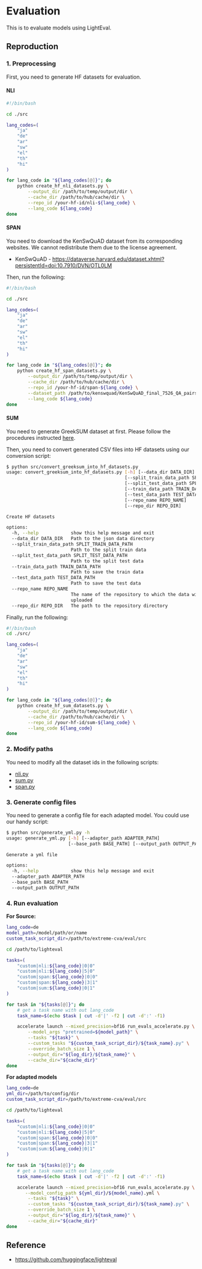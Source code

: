 Evaluation
===

This is to evaluate models using LightEval.

## Reproduction
### 1. Preprocessing
First, you need to generate HF datasets for evaluation.

#### NLI
```bash
#!/bin/bash

cd ./src

lang_codes=(
    "ja"
    "de"
    "ar"
    "sw"
    "el"
    "th"
    "hi"
)

for lang_code in "${lang_codes[@]}"; do
    python create_hf_nli_datasets.py \
        --output_dir /path/to/temp/output/dir \
        --cache_dir /path/to/hub/cache/dir \
        --repo_id /your-hf-id/nli-${lang_code} \
        --lang_code ${lang_code}
done
```

#### SPAN
You need to download the KenSwQuAD dataset from its corresponding websites. We cannot redistribute them due to the license agreement.  
* KenSwQuAD - https://dataverse.harvard.edu/dataset.xhtml?persistentId=doi:10.7910/DVN/OTL0LM

Then, run the following:
```bash
#!/bin/bash

cd ./src

lang_codes=(
    "ja"
    "de"
    "ar"
    "sw"
    "el"
    "th"
    "hi"
)

for lang_code in "${lang_codes[@]}"; do
    python create_hf_span_datasets.py \
        --output_dir /path/to/temp/output/dir \
        --cache_dir /path/to/hub/cache/dir \
        --repo_id /your-hf-id/span-${lang_code} \
        --dataset_path /path/to/kenswquad/KenSwQuAD_final_7526_QA_pairs_csv.csv \
        --lang_code ${lang_code}
done
```

#### SUM
You need to generate GreekSUM dataset at first. Please follow the procedures instructed [here](https://github.com/iakovosevdaimon/GreekSUM).

Then, you need to convert generated CSV files into HF datasets using our conversion script:
```bash
$ python src/convert_greeksum_into_hf_datasets.py
usage: convert_greeksum_into_hf_datasets.py [-h] [--data_dir DATA_DIR]
                                            [--split_train_data_path SPLIT_TRAIN_DATA_PATH]
                                            [--split_test_data_path SPLIT_TEST_DATA_PATH]
                                            [--train_data_path TRAIN_DATA_PATH]
                                            [--test_data_path TEST_DATA_PATH]
                                            [--repo_name REPO_NAME]
                                            [--repo_dir REPO_DIR]

Create HF datasets

options:
  -h, --help            show this help message and exit
  --data_dir DATA_DIR   Path to the json data directory
  --split_train_data_path SPLIT_TRAIN_DATA_PATH
                        Path to the split train data
  --split_test_data_path SPLIT_TEST_DATA_PATH
                        Path to the split test data
  --train_data_path TRAIN_DATA_PATH
                        Path to save the train data
  --test_data_path TEST_DATA_PATH
                        Path to save the test data
  --repo_name REPO_NAME
                        The name of the repository to which the data will be
                        uploaded
  --repo_dir REPO_DIR   The path to the repository directory
```

Finally, run the following:
```bash
#!/bin/bash
cd ./src/

lang_codes=(
    "ja"
    "de"
    "ar"
    "sw"
    "el"
    "th"
    "hi"
)

for lang_code in "${lang_codes[@]}"; do
    python create_hf_sum_datasets.py \
        --output_dir /path/to/temp/output/dir \
        --cache_dir /path/to/hub/cache/dir \
        --repo_id /your-hf-id/sum-${lang_code} \
        --lang_code ${lang_code}
done
```

### 2. Modify paths
You need to modify all the dataset ids in the following scripts:
* [nli.py](./src/nli.py)
* [sum.py](./src/sum.py)
* [span.py](./src/span.py)

### 3. Generate config files
You need to generate a config file for each adapted model. You could use our handy script:
```bash
$ python src/generate_yml.py -h
usage: generate_yml.py [-h] [--adapter_path ADAPTER_PATH]
                       [--base_path BASE_PATH] [--output_path OUTPUT_PATH]

Generate a yml file

options:
  -h, --help            show this help message and exit
  --adapter_path ADAPTER_PATH
  --base_path BASE_PATH
  --output_path OUTPUT_PATH
```

### 4. Run evaluation
**For Source:**
```bash
lang_code=de
model_path=/model/path/or/name
custom_task_script_dir=/path/to/extreme-cva/eval/src

cd /path/to/lighteval

tasks=(
    "custom|nli:${lang_code}|0|0"
    "custom|nli:${lang_code}|5|0"
    "custom|span:${lang_code}|0|0"
    "custom|span:${lang_code}|3|1"
    "custom|sum:${lang_code}|0|1"
)

for task in "${tasks[@]}"; do
    # get a task name with out lang_code
    task_name=$(echo $task | cut -d'|' -f2 | cut -d':' -f1)

    accelerate launch --mixed_precision=bf16 run_evals_accelerate.py \
        --model_args "pretrained=${model_path}" \
        --tasks "${task}" \
        --custom_tasks "${custom_task_script_dir}/${task_name}.py" \
        --override_batch_size 1 \
        --output_dir="${log_dir}/${task_name}" \
        --cache_dir="${cache_dir}"
done
```

**For adapted models**
```bash
lang_code=de
yml_dir=/path/to/config/dir
custom_task_script_dir=/path/to/extreme-cva/eval/src

cd /path/to/lighteval

tasks=(
    "custom|nli:${lang_code}|0|0"
    "custom|nli:${lang_code}|5|0"
    "custom|span:${lang_code}|0|0"
    "custom|span:${lang_code}|3|1"
    "custom|sum:${lang_code}|0|1"
)

for task in "${tasks[@]}"; do
    # get a task name with out lang_code
    task_name=$(echo $task | cut -d'|' -f2 | cut -d':' -f1)

    accelerate launch --mixed_precision=bf16 run_evals_accelerate.py \
       --model_config_path ${yml_dir}/${model_name}.yml \
        --tasks "${task}" \
        --custom_tasks "${custom_task_script_dir}/${task_name}.py" \
        --override_batch_size 1 \
        --output_dir="${log_dir}/${task_name}" \
        --cache_dir="${cache_dir}"
done
```

## Reference
* https://github.com/huggingface/lighteval
